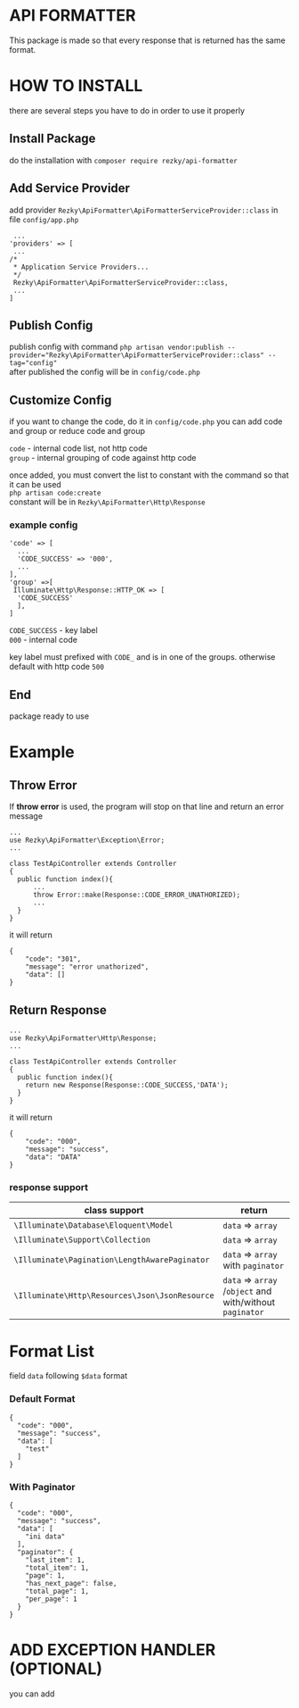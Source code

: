 
# API FORMATTER
This package is made so that every response that is returned has the same format.

# HOW TO INSTALL
there are several steps you have to do in order to use it properly

## Install Package
do the installation with ```composer require rezky/api-formatter```

## Add Service Provider

add provider ```Rezky\ApiFormatter\ApiFormatterServiceProvider::class``` in file ```config/app.php```
``` 
 ...
'providers' => [
 ...  
/*  
 * Application Service Providers... 
 */
 Rezky\ApiFormatter\ApiFormatterServiceProvider::class,
 ...
]
```

## Publish Config
publish config with command ``php artisan vendor:publish --provider="Rezky\ApiFormatter\ApiFormatterServiceProvider::class" --tag="config"``\
after published the config will be in ```config/code.php```

## Customize Config
if you want to change the code, do it in ```config/code.php```
you can add code and group or reduce code and group

`code` - internal code list, not http code\
`group` - internal grouping of code against http code

once added, you must convert the list to constant with the command so that it can be used\
``php artisan code:create``\
constant will be in ``Rezky\ApiFormatter\Http\Response``

### example config
```
'code' => [  
  ...
  'CODE_SUCCESS' => '000',  
  ...
],
'group' =>[  
 Illuminate\Http\Response::HTTP_OK => [  
  'CODE_SUCCESS'  
  ],
]
```
``CODE_SUCCESS`` - key label\
``000`` - internal code

 key label must prefixed with ``CODE_`` and is in one of the groups. otherwise default with http code ``500``


## End
 package ready to use

# Example
## Throw Error
If **throw error** is used, the program will stop on that line and return an error message

```
...
use Rezky\ApiFormatter\Exception\Error;
...

class TestApiController extends Controller  
{  
  public function index(){  
	  ...
	  throw Error::make(Response::CODE_ERROR_UNATHORIZED);  
	  ...
  }  
}
```

it will return
```
{
	"code": "301",
	"message": "error unathorized",
	"data": []
}
```


## Return Response
```
...
use Rezky\ApiFormatter\Http\Response;
...

class TestApiController extends Controller  
{  
  public function index(){  
  	return new Response(Response::CODE_SUCCESS,'DATA');  
  }  
}
```
it will return 
```
{
	"code": "000",
	"message": "success",
	"data": "DATA"
}
```

### response support
| class support 			| return 			|
|---------------------------|---------------------------|
| ``\Illuminate\Database\Eloquent\Model``| ``data`` => ``array`` |
| ``\Illuminate\Support\Collection``| ``data`` => ``array`` |
| ``\Illuminate\Pagination\LengthAwarePaginator``| ``data`` => ``array`` with ``paginator``|	
| ``\Illuminate\Http\Resources\Json\JsonResource``| ``data`` => ``array ``/``object`` and with/without ``paginator``|	




# Format List
field ``data`` following ``$data`` format

### Default Format
```
{
  "code": "000",
  "message": "success",
  "data": [
    "test"
  ]
}
```
### With Paginator 
```
{
  "code": "000",
  "message": "success",
  "data": [
    "ini data"
  ],
  "paginator": {
    "last_item": 1,
    "total_item": 1,
    "page": 1,
    "has_next_page": false,
    "total_page": 1,
    "per_page": 1
  }
}
```

# ADD EXCEPTION HANDLER (OPTIONAL)
you can add 
